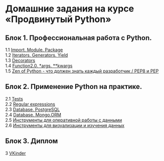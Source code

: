 # Домашние задания на курсе «Продвинутый Python»

## Блок 1. Профессиональная работа с Python.
1.1 [Import. Module. Package](1.1.Import.Module.Package/)  
1.2 [Iterators. Generators. Yield](1.2.Iterators.Generators.Yield/)  
1.3 [Decorators](../1.3.Decorators)  
1.4 [Function2.0. *args. **kwargs](../1.4.Function2.0.args.kwargs)  
1.5 [Zen of Python - что должен знать каждый разработчик / PEP8 и PEP](../1.5.Pep8)

## Блок 2. Применение Python на практике.
2.1 [Tests](../2.1.Tests)  
2.2 [Regular expressions](../2.2.Regexp)  
2.3 [Database. PostgreSQL](../2.3.DB.PostgreSQL)  
2.4 [Database. Mongo.ORM](../2.4.DB.Mongo.ORM)  
2.5 [Инструменты для оперативной работы с данными](../2.5.Data_analysis1)  
2.6 [Инструменты для визуализации и изучения данных](../2.6.Data_analysis2)

## Блок 3. Диплом
3 [VKinder](../Diplom_2)  